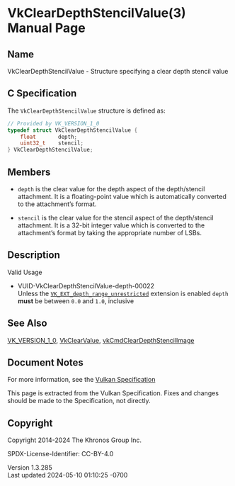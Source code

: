 # VkClearDepthStencilValue(3) Manual Page

## Name

VkClearDepthStencilValue - Structure specifying a clear depth stencil
value



## <a href="#_c_specification" class="anchor"></a>C Specification

The `VkClearDepthStencilValue` structure is defined as:

``` c
// Provided by VK_VERSION_1_0
typedef struct VkClearDepthStencilValue {
    float       depth;
    uint32_t    stencil;
} VkClearDepthStencilValue;
```

## <a href="#_members" class="anchor"></a>Members

- `depth` is the clear value for the depth aspect of the depth/stencil
  attachment. It is a floating-point value which is automatically
  converted to the attachment’s format.

- `stencil` is the clear value for the stencil aspect of the
  depth/stencil attachment. It is a 32-bit integer value which is
  converted to the attachment’s format by taking the appropriate number
  of LSBs.

## <a href="#_description" class="anchor"></a>Description

Valid Usage

- <a href="#VUID-VkClearDepthStencilValue-depth-00022"
  id="VUID-VkClearDepthStencilValue-depth-00022"></a>
  VUID-VkClearDepthStencilValue-depth-00022  
  Unless the
  [`VK_EXT_depth_range_unrestricted`](VK_EXT_depth_range_unrestricted.html)
  extension is enabled `depth` **must** be between `0.0` and `1.0`,
  inclusive

## <a href="#_see_also" class="anchor"></a>See Also

[VK_VERSION_1_0](https://registry.khronos.org/vulkan/specs/1.3-extensions/man/html/VK_VERSION_1_0.html),
[VkClearValue](https://registry.khronos.org/vulkan/specs/1.3-extensions/man/html/VkClearValue.html),
[vkCmdClearDepthStencilImage](https://registry.khronos.org/vulkan/specs/1.3-extensions/man/html/vkCmdClearDepthStencilImage.html)

## <a href="#_document_notes" class="anchor"></a>Document Notes

For more information, see the <a
href="https://registry.khronos.org/vulkan/specs/1.3-extensions/html/vkspec.html#VkClearDepthStencilValue"
target="_blank" rel="noopener">Vulkan Specification</a>

This page is extracted from the Vulkan Specification. Fixes and changes
should be made to the Specification, not directly.

## <a href="#_copyright" class="anchor"></a>Copyright

Copyright 2014-2024 The Khronos Group Inc.

SPDX-License-Identifier: CC-BY-4.0

Version 1.3.285  
Last updated 2024-05-10 01:10:25 -0700
